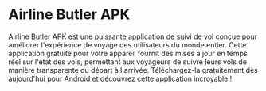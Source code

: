 # Airline Butler APK
Airline Butler APK est une puissante application de suivi de vol conçue pour améliorer l'expérience de voyage des utilisateurs du monde entier. Cette application gratuite pour votre appareil fournit des mises à jour en temps réel sur l'état des vols, permettant aux voyageurs de suivre leurs vols de manière transparente du départ à l'arrivée. Téléchargez-la gratuitement dès aujourd'hui pour Android et découvrez cette application incroyable !

